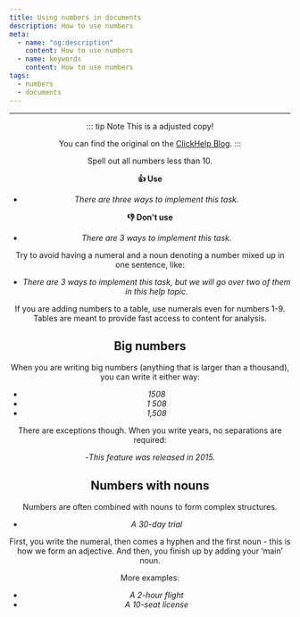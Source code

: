 ```yaml
---
title: Using numbers in documents
description: How to use numbers
meta:
  - name: "og:description"
    content: How to use numbers
  - name: keywords
    content: How to use numbers
tags:
  - numbers
  - documents
---
```


<Header/>

---

::: tip Note
This is a adjusted copy!

You can find the original on the [ClickHelp Blog](https://clickhelp.com/clickhelp-technical-writing-blog/using-numbers-in-technical-documents).
:::

Spell out all numbers less than 10.

**:thumbsup: Use**

- *There are three ways to implement this task.*

**:thumbsdown: Don't use**

- *There are 3 ways to implement this task.*

Try to avoid having a numeral and a noun denoting a number mixed up in one sentence, like:

- *There are 3 ways to implement this task, but we will go over two of them in this help topic.*

If you are adding numbers to a table, use numerals even for numbers 1-9.
Tables are meant to provide fast access to content for analysis.

## Big numbers

When you are writing big numbers (anything that is larger than a thousand), you can write it either way:

- *1508*
- *1 508*
- *1,508*

There are exceptions though.
When you write years, no separations are required:

-*This feature was released in 2015.*

## Numbers with nouns

Numbers are often combined with nouns to form complex structures.

- *A 30-day trial*

First, you write the numeral, then comes a hyphen and the first noun - this is how we form an adjective.
And then, you finish up by adding your ‘main’ noun.

More examples:

- *A 2-hour flight*
- *A 10-seat license*
